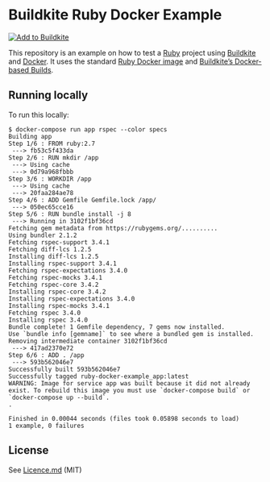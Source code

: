# Buildkite Ruby Docker Example

[![Add to Buildkite](https://buildkite.com/button.svg)](https://buildkite.com/new)

This repository is an example on how to test a [Ruby](https://www.ruby-lang.org/en/) project using [Buildkite](https://buildkite.com/) and [Docker](https://docker.com/). It uses the standard [Ruby Docker image](https://hub.docker.com/_/ruby/) and [Buildkite’s Docker-based Builds](https://buildkite.com/docs/guides/docker-containerized-builds).

## Running locally

To run this locally:

```
$ docker-compose run app rspec --color specs
Building app
Step 1/6 : FROM ruby:2.7
 ---> fb53c5f433da
Step 2/6 : RUN mkdir /app
 ---> Using cache
 ---> 0d79a968fbbb
Step 3/6 : WORKDIR /app
 ---> Using cache
 ---> 20faa284ae78
Step 4/6 : ADD Gemfile Gemfile.lock /app/
 ---> 050ec65cce16
Step 5/6 : RUN bundle install -j 8
 ---> Running in 3102f1bf36cd
Fetching gem metadata from https://rubygems.org/..........
Using bundler 2.1.2
Fetching rspec-support 3.4.1
Fetching diff-lcs 1.2.5
Installing diff-lcs 1.2.5
Installing rspec-support 3.4.1
Fetching rspec-expectations 3.4.0
Fetching rspec-mocks 3.4.1
Fetching rspec-core 3.4.2
Installing rspec-core 3.4.2
Installing rspec-expectations 3.4.0
Installing rspec-mocks 3.4.1
Fetching rspec 3.4.0
Installing rspec 3.4.0
Bundle complete! 1 Gemfile dependency, 7 gems now installed.
Use `bundle info [gemname]` to see where a bundled gem is installed.
Removing intermediate container 3102f1bf36cd
 ---> 417ad2370e72
Step 6/6 : ADD . /app
 ---> 593b562046e7
Successfully built 593b562046e7
Successfully tagged ruby-docker-example_app:latest
WARNING: Image for service app was built because it did not already exist. To rebuild this image you must use `docker-compose build` or `docker-compose up --build`.
.

Finished in 0.00044 seconds (files took 0.05898 seconds to load)
1 example, 0 failures
```

## License

See [Licence.md](Licence.md) (MIT)
